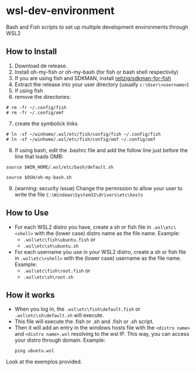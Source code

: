 # wsl-dev-environment
Bash and Fish scripts to set up multiple development environments through WSL2

## How to Install
1. Download de release.
2. Install oh-my-fish or oh-my-bash (for fish or bash shell respectivily)
3. If you are using fish and SDKMAN, install [reitzig/sdkman-for-fish](https://github.com/reitzig/sdkman-for-fish)
4. Extract the release into your user directory (usually `c:\User\<username>`)
5. If using fish
6. remove the directories:
```
# rm -fr ~/.config/fish
# rm -fr ~/.config/omf
```
7. create the symbolick links
```
# ln -sf ~/winhome/.wsl/etc/fish/config/fish ~/.config/fish
# ln -sf ~/winhome/.wsl/etc/fish/config/omf ~/.config/omf
```
8. If using bash, edit the .bashrc file and  add the follow line just before the line that loads OMB:
```
source $WIN_HOME/.wsl/etc/bash/default.sh

source $OSH/oh-my-bash.sh
```
9. (warning: security issue) Change the permission to allow your user to write the file 
`C:\Windows\System32\drivers\etc\hosts`

## How to Use
- For each WSL2 distro you have, create a sh or fish file in `.wsl\etc\<shell>` with the (lower case) distro name as the file name.  Example:
    - `.wsl\etc\fish\ubuntu.fish` or
    - `.wsl\etc\sh\ubuntu.sh` 
- For each username you use in your WSL2 distro, create a sh or fish file in `.wsl\etc\<shell>` with the (lower case) username as the file name.  Example:
    - `.wsl\etc\fish\root.fish` or
    - `.wsl\etc\sh\root.sh`

## How it works
- When you log in, the `.wsl\etc\fish\default.fish` or `.wsl\etc\sh\default.sh` will execute.
- This file will execute the <distro>.fish or <distro>.sh and <username>.fish or <username>.sh script.
- Then it will add an entry in the windows hosts file with the `<distro name>` and `<distro name>.wsl` resolving to the wsl IP. This way, you can access your distro through domain. Example:
  ```
  ping ubuntu.wsl
  ```
  
Look at the exemplos provided.
  
